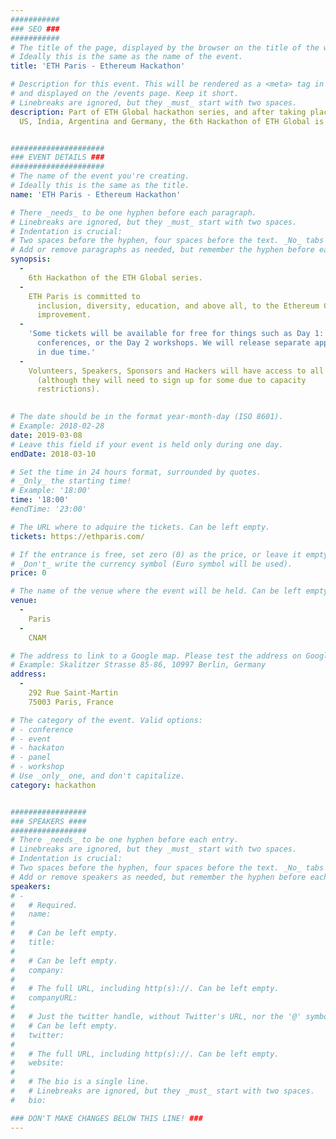 ```yaml
---
###########
### SEO ###
###########
# The title of the page, displayed by the browser on the title of the window.
# Ideally this is the same as the name of the event.
title: 'ETH Paris - Ethereum Hackathon'

# Description for this event. This will be rendered as a <meta> tag in the HTML, 
# and displayed on the /events page. Keep it short.
# Linebreaks are ignored, but they _must_ start with two spaces.
description: Part of ETH Global hackathon series, and after taking place in the 
  US, India, Argentina and Germany, the 6th Hackathon of ETH Global is finally coming to France. ETH Paris is committed to inclusion, diversity, education, and above all, to the Ethereum Community improvement.


#####################
### EVENT DETAILS ###
#####################
# The name of the event you're creating.
# Ideally this is the same as the title.
name: 'ETH Paris - Ethereum Hackathon'

# There _needs_ to be one hyphen before each paragraph.
# Linebreaks are ignored, but they _must_ start with two spaces.
# Indentation is crucial:
# Two spaces before the hyphen, four spaces before the text. _No_ tabs allowed.
# Add or remove paragraphs as needed, but remember the hyphen before each entry.
synopsis:
  -
    6th Hackathon of the ETH Global series.
  -
    ETH Paris is committed to
      inclusion, diversity, education, and above all, to the Ethereum Community
      improvement.
  -
    'Some tickets will be available for free for things such as Day 1:
      conferences, or the Day 2 workshops. We will release separate applications
      in due time.'
  -
    Volunteers, Speakers, Sponsors and Hackers will have access to all events
      (although they will need to sign up for some due to capacity 
      restrictions).
 

# The date should be in the format year-month-day (ISO 8601).
# Example: 2018-02-28
date: 2019-03-08
# Leave this field if your event is held only during one day.
endDate: 2018-03-10

# Set the time in 24 hours format, surrounded by quotes.
# _Only_ the starting time!
# Example: '18:00'
time: '18:00'
#endTime: '23:00'

# The URL where to adquire the tickets. Can be left empty.
tickets: https://ethparis.com/

# If the entrance is free, set zero (0) as the price, or leave it empty.
# _Don't_ write the currency symbol (Euro symbol will be used).
price: 0

# The name of the venue where the event will be held. Can be left empty.
venue: 
  -
    Paris
  -
    CNAM

# The address to link to a Google map. Please test the address on Google Maps.
# Example: Skalitzer Strasse 85-86, 10997 Berlin, Germany
address: 
  -
    292 Rue Saint-Martin
    75003 Paris, France

# The category of the event. Valid options:
# - conference
# - event
# - hackaton
# - panel
# - workshop
# Use _only_ one, and don't capitalize.
category: hackathon 


#################
### SPEAKERS ####
#################
# There _needs_ to be one hyphen before each entry.
# Linebreaks are ignored, but they _must_ start with two spaces.
# Indentation is crucial:
# Two spaces before the hyphen, four spaces before the text. _No_ tabs allowed.
# Add or remove speakers as needed, but remember the hyphen before each entry.
speakers:
# -
#   # Required.
#   name: 
#
#   # Can be left empty.
#   title: 
#
#   # Can be left empty.
#   company: 
#
#   # The full URL, including http(s)://. Can be left empty.
#   companyURL: 
#
#   # Just the twitter handle, without Twitter's URL, nor the '@' symbol.
#   # Can be left empty.
#   twitter: 
#
#   # The full URL, including http(s)://. Can be left empty.
#   website: 
#
#   # The bio is a single line. 
#   # Linebreaks are ignored, but they _must_ start with two spaces.
#   bio: 

### DON'T MAKE CHANGES BELOW THIS LINE! ###
---
```

<!-- ### DON'T MAKE CHANGES BELOW THIS LINE! ### -->

<Event-Content/>

